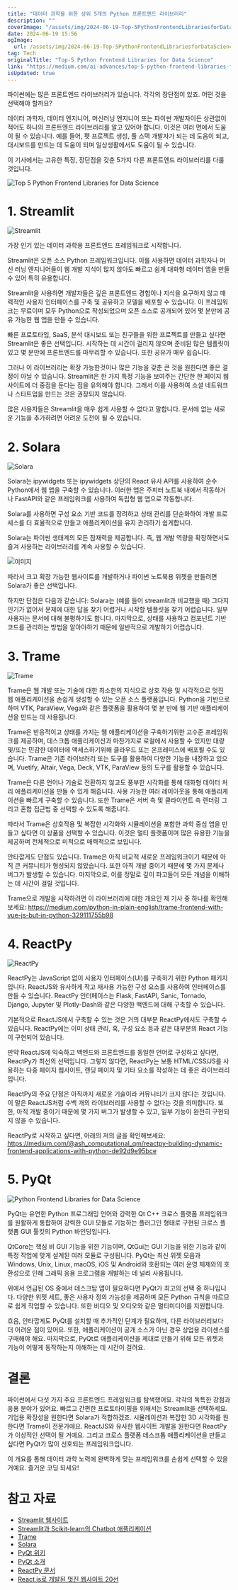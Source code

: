 ```yaml
---
title: "데이터 과학을 위한 상위 5개의 Python 프론트엔드 라이브러리"
description: ""
coverImage: "/assets/img/2024-06-19-Top-5PythonFrontendLibrariesforDataScience_0.png"
date: 2024-06-19 15:56
ogImage: 
  url: /assets/img/2024-06-19-Top-5PythonFrontendLibrariesforDataScience_0.png
tag: Tech
originalTitle: "Top-5 Python Frontend Libraries for Data Science"
link: "https://medium.com/ai-advances/top-5-python-frontend-libraries-for-data-science-91261a65e366"
isUpdated: true
---
```






파이썬에는 많은 프론트엔드 라이브러리가 있습니다. 각각의 장단점이 있죠. 어떤 것을 선택해야 할까요?

데이터 과학자, 데이터 엔지니어, 머신러닝 엔지니어 또는 파이썬 개발자이든 상관없이 적어도 하나의 프론트엔드 라이브러리를 알고 있어야 합니다. 이것은 여러 면에서 도움이 될 수 있습니다. 예를 들어, 펫 프로젝트 생성, 풀 스택 개발자가 되는 데 도움이 되고, 대시보드를 만드는 데 도움이 되며 일상생활에서도 도움이 될 수 있습니다.

이 기사에서는 고유한 특징, 장단점을 갖춘 5가지 다른 프론트엔드 라이브러리를 다룰 것입니다.

![Top 5 Python Frontend Libraries for Data Science](/assets/img/2024-06-19-Top-5PythonFrontendLibrariesforDataScience_0.png)

<div class="content-ad"></div>

# 1. Streamlit

![Streamlit](/assets/img/2024-06-19-Top-5PythonFrontendLibrariesforDataScience_1.png)

가장 인기 있는 데이터 과학용 프론트엔드 프레임워크로 시작합니다.

Streamlit은 오픈 소스 Python 프레임워크입니다. 이를 사용하면 데이터 과학자나 머신 러닝 엔지니어들이 웹 개발 지식이 많지 않아도 빠르고 쉽게 대화형 데이터 앱을 만들 수 있어 특히 유용합니다.

<div class="content-ad"></div>

Streamlit을 사용하면 개발자들은 깊은 프론트엔드 경험이나 지식을 요구하지 않고 매력적인 사용자 인터페이스를 구축 및 공유하고 모델을 배포할 수 있습니다. 이 프레임워크는 무료이며 모두 Python으로 작성되었으며 오픈 소스로 공개되어 있어 몇 분만에 공유 가능한 웹 앱을 만들 수 있습니다.

빠른 프로토타입, SaaS, 분석 대시보드 또는 친구들을 위한 프로젝트를 만들고 싶다면 Streamlit은 좋은 선택입니다. 시작하는 데 시간이 걸리지 않으며 준비된 많은 템플릿이 있고 몇 분만에 프론트엔드를 마무리할 수 있습니다. 또한 공유가 매우 쉽습니다.

그러나 이 라이브러리는 확장 가능한것이나 많은 기능을 갖춘 큰 것을 원한다면 좋은 결정이 아닐 수 있습니다. Streamlit은 한 가지 특정 기능을 보여주는 간단한 한 페이지 웹사이트에 더 중점을 둔다는 점을 유의해야 합니다. 그래서 이를 사용하여 소셜 네트워크나 스타트업을 만드는 것은 권장되지 않습니다.

많은 사용자들은 Streamlit을 매우 쉽게 사용할 수 없다고 말합니다. 문서에 없는 새로운 기능을 추가하려면 어려운 도전이 될 수 있습니다.

<div class="content-ad"></div>

# 2. Solara

![Solara](/assets/img/2024-06-19-Top-5PythonFrontendLibrariesforDataScience_2.png)

Solara는 ipywidgets 또는 ipywidgets 상단의 React 유사 API를 사용하여 순수 Python에서 웹 앱을 구축할 수 있습니다. 이러한 앱은 주피터 노트북 내에서 작동하거나 FastAPI와 같은 프레임워크를 사용하여 독립형 웹 앱으로 작동합니다.

Solara를 사용하면 구성 요소 기반 코드를 장려하고 상태 관리를 단순화하여 개발 프로세스를 더 효율적으로 만들고 애플리케이션을 유지 관리하기 쉽게합니다.

<div class="content-ad"></div>

Solara는 파이썬 생태계의 모든 잠재력을 제공합니다. 즉, 웹 개발 역량을 확장하면서도 즐겨 사용하는 라이브러리를 계속 사용할 수 있습니다.

![이미지](/assets/img/2024-06-19-Top-5PythonFrontendLibrariesforDataScience_3.png)

따라서 크고 확장 가능한 웹사이트를 개발하거나 파이썬 노트북용 위젯을 만들려면 Solara가 좋은 선택입니다.

하지만 단점은 다음과 같습니다: Solara는 (예를 들어 streamlit과 비교했을 때) 그다지 인기가 없어서 문제에 대한 답을 찾기 어렵거나 시작할 템플릿을 찾기 어렵습니다. 일부 사용자는 문서에 대해 불평하기도 합니다. 마지막으로, 상태를 사용하고 컴포넌트 기반 코드를 관리하는 방법을 알아야하기 때문에 일반적으로 개발하기 어렵습니다.

<div class="content-ad"></div>

# 3. Trame

![Trame](/assets/img/2024-06-19-Top-5PythonFrontendLibrariesforDataScience_4.png)

Trame은 웹 개발 또는 기술에 대한 최소한의 지식으로 상호 작용 및 시각적으로 멋진 웹 애플리케이션을 손쉽게 생성할 수 있는 오픈 소스 플랫폼입니다. Python을 기반으로 하며 VTK, ParaView, Vega와 같은 플랫폼을 활용하여 몇 분 만에 웹 기반 애플리케이션을 만드는 데 사용됩니다.

Trame은 반응적이고 상태를 가지는 웹 애플리케이션을 구축하기위한 고수준 프레임워크를 제공하며, 데스크톱 애플리케이션과 마찬가지로 로컬에서 사용할 수 있지만 대량 및/또는 민감한 데이터에 액세스하기위해 클라우드 또는 온프레미스에 배포될 수도 있습니다. Trame은 기존 라이브러리 또는 도구를 활용하여 다양한 기능을 내장하고 있으며, Vuetify, Altair, Vega, Deck, VTK, ParaView 등의 도구를 활용할 수 있습니다.

<div class="content-ad"></div>

Trame은 다른 언어나 기술로 전환하지 않고도 풍부한 시각화를 통해 대화형 데이터 처리 애플리케이션을 만들 수 있게 해줍니다. 사용 가능한 여러 레이아웃을 통해 애플리케이션을 빠르게 구축할 수 있습니다. 또한 Trame은 서버 측 및 클라이언트 측 렌더링 그리고 혼합 접근법 중 선택할 수 있도록 해줍니다.

따라서 Trame은 상호작용 및 복잡한 시각화와 시뮬레이션을 포함한 과학 중심 앱을 만들고 싶다면 이 상품을 선택할 수 있습니다. 이것은 멀티 플랫폼이며 많은 유용한 기능을 제공하며 전체적으로 미적으로 매력적으로 보입니다.

안타깝게도 단점도 있습니다. Trame은 아직 비교적 새로운 프레임워크이기 때문에 아직 큰 커뮤니티가 형성되지 않았습니다. 또한 아직 개발 중이기 때문에 몇 가지 문제나 버그가 발생할 수 있습니다. 마지막으로, 이를 정말로 깊이 파고들어 모든 개념을 이해하는 데 시간이 걸릴 것입니다.

Trame으로 개발을 시작하려면 이 라이브러리에 대한 개요인 제 기사 중 하나를 확인해보세요: https://medium.com/python-in-plain-english/trame-frontend-with-vue-js-but-in-python-329111755b98

<div class="content-ad"></div>

# 4. ReactPy

![ReactPy](/assets/img/2024-06-19-Top-5PythonFrontendLibrariesforDataScience_5.png)

ReactPy는 JavaScript 없이 사용자 인터페이스(UI)를 구축하기 위한 Python 패키지입니다. ReactJS와 유사하게 작고 재사용 가능한 구성 요소를 사용하여 인터페이스를 만들 수 있습니다. ReactPy 인터페이스는 Flask, FastAPI, Sanic, Tornado, Django, Jupyter 및 Plotly-Dash와 같은 다양한 백엔드에 대해 구축할 수 있습니다.

기본적으로 ReactJS에서 구축할 수 있는 것은 거의 대부분 ReactPy에서도 구축할 수 있습니다. ReactPy에는 이미 상태 관리, 훅, 구성 요소 등과 같은 대부분의 React 기능이 구현되어 있습니다.

<div class="content-ad"></div>

만약 ReactJS에 익숙하고 백엔드와 프론트엔드를 동일한 언어로 구성하고 싶다면, ReactPy가 최선의 선택입니다. 그렇지 않다면, ReactPy는 보통 HTML/CSS/JS를 사용하는 다중 페이지 웹사이트, 랜딩 페이지 및 기타 요소를 작성하는 데 좋은 라이브러리입니다.

ReactPy의 주요 단점은 아직까지 새로운 기술이라 커뮤니티가 크지 않다는 것입니다. 이 말은 ReactJS처럼 수백 개의 라이브러리를 사용할 수 없다는 것을 의미합니다. 또한, 아직 개발 중이기 때문에 몇 가지 버그가 발생할 수 있고, 일부 기능이 완전히 구현되지 않을 수 있습니다.

ReactPy로 시작하고 싶다면, 아래의 저의 글을 확인해보세요: https://medium.com/@ash_computational_qm/reactpy-building-dynamic-frontend-applications-with-python-de92d9e95bce

# 5. PyQt

<div class="content-ad"></div>


![Python Frontend Libraries for Data Science](/assets/img/2024-06-19-Top-5PythonFrontendLibrariesforDataScience_6.png)

PyQt는 유연한 Python 프로그래밍 언어와 강력한 Qt C++ 크로스 플랫폼 프레임워크를 원활하게 통합하여 강력한 GUI 모듈로 기능하는 플러그인 형태로 구현된 크로스 플랫폼 GUI 툴킷의 Python 바인딩입니다.

QtCore는 핵심 비 GUI 기능을 위한 기능이며, QtGui는 GUI 기능을 위한 기능과 같이 특정 작업에 맞게 설계된 여러 모듈로 구성됩니다. PyQt는 최신 위젯 모음과 Windows, Unix, Linux, macOS, iOS 및 Android와 호환되는 여러 운영 체제와의 호환성으로 인해 그래픽 응용 프로그램을 개발하는 데 널리 사용됩니다.

위에서 언급된 OS 중에서 데스크탑 앱이 필요하다면 PyQt가 최고의 선택 중 하나입니다. 다양한 위젯 세트, 좋은 사용자 정의 가능성을 제공하며 모든 Python 규칙을 따르므로 쉽게 작업할 수 있습니다. 또한 비디오 및 오디오와 같은 멀티미디어를 지원합니다.


<div class="content-ad"></div>

흐음, 안타깝게도 PyQt를 설치할 때 추가적인 단계가 필요하며, 다른 라이브러리보다 더 어려운 점이 있어요. 또한, 애플리케이션이 공개 소스가 아닌 경우 상업용 라이센스를 구매해야 해요. 마지막으로, PyQt로 애플리케이션을 제대로 만들기 위해 모든 위젯과 기능이 어떻게 동작하는지 이해하는 데 시간이 걸려요.

# 결론

파이썬에서 다섯 가지 주요 프론트엔드 프레임워크를 탐색했어요. 각각의 독특한 강점과 응용 분야가 있어요. 빠르고 간편한 프로토타이핑을 위해서는 Streamlit을 선택하세요. 기업용 확장성을 원한다면 Solara가 적합하겠죠. 시뮬레이션과 복잡한 3D 시각화를 원한다면 Trame이 전문가에요. ReactJS와 유사한 웹사이트 개발을 원한다면 ReactPy가 이상적인 선택이 될 거예요. 그리고 크로스 플랫폼 데스크톱 애플리케이션을 만들고 싶다면 PyQt가 많이 선호되는 프레임워크입니다.

이 개요를 통해 데이터 과학 노력에 완벽하게 맞는 프레임워크를 손쉽게 선택할 수 있을 거예요. 즐거운 코딩 되세요!

<div class="content-ad"></div>

# 참고 자료

- [Streamlit 웹사이트](https://streamlit.io)
- [Streamlit과 Scikit-learn의 Chatbot 애플리케이션](https://blog.streamlit.io/building-a-streamlit-and-scikit-learn-app-with-chatgpt/)
- [Trame](https://kitware.github.io/trame/)
- [Solara](https://solara.dev)
- [PyQt 위키](https://wiki.python.org/moin/PyQt)
- [PyQt 소개](https://www.tutorialspoint.com/pyqt/pyqt_introduction.htm)
- [ReactPy 문서](https://reactpy.dev/docs/index.html)
- [React.js로 개발된 멋진 웹사이트 20선](https://dev.to/davidepacilio/20-awesome-websites-built-with-react-js-3ik8)